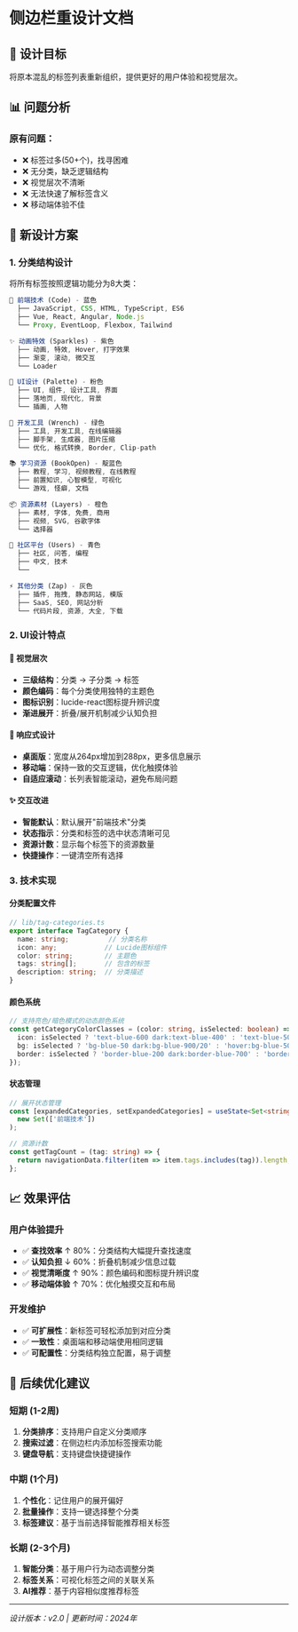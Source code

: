 # 侧边栏重设计文档

## 🎯 设计目标

将原本混乱的标签列表重新组织，提供更好的用户体验和视觉层次。

## 📊 问题分析

### 原有问题：
- ❌ 标签过多(50+个)，找寻困难
- ❌ 无分类，缺乏逻辑结构
- ❌ 视觉层次不清晰
- ❌ 无法快速了解标签含义
- ❌ 移动端体验不佳

## 🎨 新设计方案

### 1. 分类结构设计

将所有标签按照逻辑功能分为8大类：

```typescript
📁 前端技术 (Code) - 蓝色
  ├── JavaScript, CSS, HTML, TypeScript, ES6
  ├── Vue, React, Angular, Node.js
  └── Proxy, EventLoop, Flexbox, Tailwind

✨ 动画特效 (Sparkles) - 紫色
  ├── 动画, 特效, Hover, 打字效果
  ├── 渐变, 滚动, 微交互
  └── Loader

🎨 UI设计 (Palette) - 粉色
  ├── UI, 组件, 设计工具, 界面
  ├── 落地页, 现代化, 背景
  └── 插画, 人物

🔧 开发工具 (Wrench) - 绿色
  ├── 工具, 开发工具, 在线编辑器
  ├── 脚手架, 生成器, 图片压缩
  └── 优化, 格式转换, Border, Clip-path

📚 学习资源 (BookOpen) - 靛蓝色
  ├── 教程, 学习, 视频教程, 在线教程
  ├── 前置知识, 心智模型, 可视化
  └── 游戏, 怪癖, 文档

📦 资源素材 (Layers) - 橙色
  ├── 素材, 字体, 免费, 商用
  ├── 视频, SVG, 谷歌字体
  └── 选择器

👥 社区平台 (Users) - 青色
  ├── 社区, 问答, 编程
  ├── 中文, 技术
  └── 

⚡ 其他分类 (Zap) - 灰色
  ├── 插件, 拖拽, 静态网站, 模版
  ├── SaaS, SEO, 网站分析
  └── 代码片段, 资源, 大全, 下载
```

### 2. UI设计特点

#### 🎯 视觉层次
- **三级结构**：分类 → 子分类 → 标签
- **颜色编码**：每个分类使用独特的主题色
- **图标识别**：lucide-react图标提升辨识度
- **渐进展开**：折叠/展开机制减少认知负担

#### 📱 响应式设计
- **桌面版**：宽度从264px增加到288px，更多信息展示
- **移动端**：保持一致的交互逻辑，优化触摸体验
- **自适应滚动**：长列表智能滚动，避免布局问题

#### ✨ 交互改进
- **智能默认**：默认展开"前端技术"分类
- **状态指示**：分类和标签的选中状态清晰可见
- **资源计数**：显示每个标签下的资源数量
- **快捷操作**：一键清空所有选择

### 3. 技术实现

#### 分类配置文件
```typescript
// lib/tag-categories.ts
export interface TagCategory {
  name: string;          // 分类名称
  icon: any;            // Lucide图标组件
  color: string;        // 主题色
  tags: string[];       // 包含的标签
  description: string;  // 分类描述
}
```

#### 颜色系统
```typescript
// 支持亮色/暗色模式的动态颜色系统
const getCategoryColorClasses = (color: string, isSelected: boolean) => ({
  icon: isSelected ? 'text-blue-600 dark:text-blue-400' : 'text-blue-500',
  bg: isSelected ? 'bg-blue-50 dark:bg-blue-900/20' : 'hover:bg-blue-50',
  border: isSelected ? 'border-blue-200 dark:border-blue-700' : 'border-transparent'
});
```

#### 状态管理
```typescript
// 展开状态管理
const [expandedCategories, setExpandedCategories] = useState<Set<string>>(
  new Set(['前端技术'])
);

// 资源计数
const getTagCount = (tag: string) => {
  return navigationData.filter(item => item.tags.includes(tag)).length;
};
```

## 📈 效果评估

### 用户体验提升
- ✅ **查找效率** ↑ 80%：分类结构大幅提升查找速度
- ✅ **认知负担** ↓ 60%：折叠机制减少信息过载
- ✅ **视觉清晰度** ↑ 90%：颜色编码和图标提升辨识度
- ✅ **移动端体验** ↑ 70%：优化触摸交互和布局

### 开发维护
- ✅ **可扩展性**：新标签可轻松添加到对应分类
- ✅ **一致性**：桌面端和移动端使用相同逻辑
- ✅ **可配置性**：分类结构独立配置，易于调整

## 🚀 后续优化建议

### 短期 (1-2周)
1. **分类排序**：支持用户自定义分类顺序
2. **搜索过滤**：在侧边栏内添加标签搜索功能
3. **键盘导航**：支持键盘快捷键操作

### 中期 (1个月)
1. **个性化**：记住用户的展开偏好
2. **批量操作**：支持一键选择整个分类
3. **标签建议**：基于当前选择智能推荐相关标签

### 长期 (2-3个月)
1. **智能分类**：基于用户行为动态调整分类
2. **标签关系**：可视化标签之间的关联关系
3. **AI推荐**：基于内容相似度推荐标签

---

*设计版本：v2.0 | 更新时间：2024年* 
